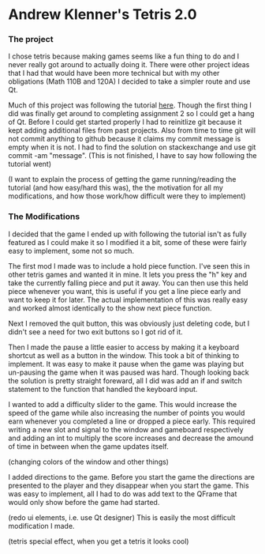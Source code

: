 # Andrew Klenner's Tetris 2.0

### The project

I chose tetris because making games seems like a fun thing to do and
I never really got around to actually doing it. There were other project
ideas that I had that would have been more technical but with my other
obligations (Math 110B and 120A) I decided to take a simpler route and
use Qt.

Much of this project was following the tutorial [here](https://doc.qt.io/qt-5/qtwidgets-widgets-tetrix-example.html).
Though the first thing I did was finally get around to completing 
assignment 2 so I could get a hang of Qt. Before I could get 
started properly I had to reinitlize git because it kept 
adding additional files from past projects. Also from time
to time git will not commit anything to github because it claims my 
commit message is empty when it is not. I had to find the solution
on stackexchange and use git commit -am "message".
(This is not finished, I have to say how following the tutorial went)

(I want to explain the process of getting the game running/reading the tutorial (and how easy/hard this was),
the the motivation for all my modifications, and how those work/how difficult were they to implement)

### The Modifications

I decided that the game I ended up with following the tutorial isn't as
fully featured as I could make it so I modified it a bit, some of these
were fairly easy to implement, some not so much.

The first mod I made was to include a hold piece function. I've seen this
in other tetris games and wanted it in mine. It lets you press the "h" key
and take the currently falling piece and put it away. You can then use this
held piece whenever you want, this is useful if you get a line piece early
and want to keep it for later. The actual implementation of this was really
easy and worked almost identically to the show next piece function.

Next I removed the quit button, this was obviously just deleting code, but
I didn't see a need for two exit buttons so I got rid of it.

Then I made the pause a little easier to access by making it a keyboard
shortcut as well as a button in the window. This took a bit of thinking
to implement. It was easy to make it pause when the game was playing but
un-pausing the game when it was paused was hard. Though looking back the 
solution is pretty straight foreward, all I did was add an if and switch
statement to the function that handled the keyboard input.

I wanted to add a difficulty slider to the game. This would increase the
speed of the game while also increasing the number of points you would
earn whenever you completed a line or dropped a piece early. This required
writing a new slot and signal to the window and gameboard respectively and
adding an int to multiply the score increases and decrease the amound of
time in between when the game updates itself.

(changing colors of the window and other things)

I added directions to the game. Before you start the game the directions
are presented to the player and they disappear when you start the game. 
This was easy to implement, all I had to do was add text to the QFrame
that would only show before the game had started.

(redo ui elements, i.e. use Qt designer)
This is easily the most difficult modification I made. 

(tetris special effect, when you get a tetris it looks cool)